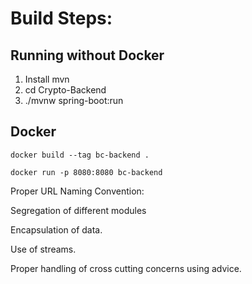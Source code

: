 # Build Steps:

## Running without Docker
1. Install mvn 
2. cd Crypto-Backend
3. ./mvnw spring-boot:run


## Docker

`docker build --tag bc-backend .`

`docker run -p 8080:8080 bc-backend`


Proper URL Naming Convention:


Segregation of different modules

Encapsulation of data.

Use of streams.

Proper handling of cross cutting concerns using advice. 




